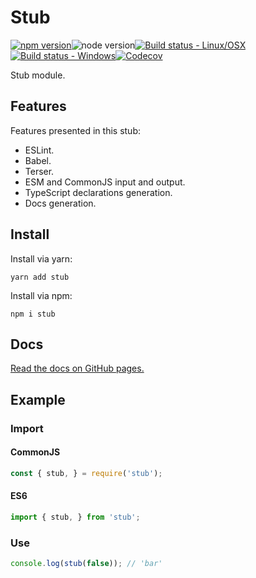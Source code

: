 # Stub

[![npm version](https://img.shields.io/npm/v/stub?style=for-the-badge)](https://www.npmjs.com/package/stub)![node version](https://img.shields.io/node/v/stub?style=for-the-badge)[![Build status - Linux/OSX](https://img.shields.io/travis/Zekfad/stub?style=for-the-badge&logo=linux&logoColor=white)](https://travis-ci.org/github/Zekfad/stub)[![Build status - Windows](https://img.shields.io/appveyor/build/Zekfad/stub?style=for-the-badge&logo=windows&logoColor=white)](https://ci.appveyor.com/project/Zekfad/stub)[![Codecov](https://img.shields.io/codecov/c/gh/Zekfad/stub?style=for-the-badge)](https://codecov.io/gh/Zekfad/stub)


Stub module.

## Features

Features presented in this stub:

* ESLint.
* Babel.
* Terser.
* ESM and CommonJS input and output.
* TypeScript declarations generation.
* Docs generation.

## Install

Install via yarn:

```
yarn add stub
```

Install via npm:

```
npm i stub
```

## Docs

[Read the docs on GitHub pages.](https://zekfad.github.io/stub/)

## Example

### Import

#### CommonJS

```js
const { stub, } = require('stub');
```

#### ES6

```js
import { stub, } from 'stub';
```

### Use

```js
console.log(stub(false)); // 'bar'
```
